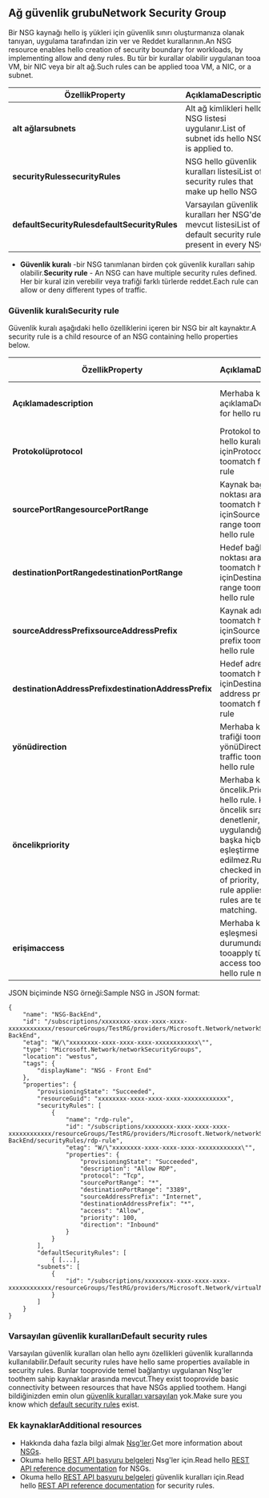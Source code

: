 ## <a name="network-security-group"></a><span data-ttu-id="1546e-101">Ağ güvenlik grubu</span><span class="sxs-lookup"><span data-stu-id="1546e-101">Network Security Group</span></span>
<span data-ttu-id="1546e-102">Bir NSG kaynağı hello iş yükleri için güvenlik sınırı oluşturmanıza olanak tanıyan, uygulama tarafından izin ver ve Reddet kurallarının.</span><span class="sxs-lookup"><span data-stu-id="1546e-102">An NSG resource enables hello creation of security boundary for workloads, by implementing allow and deny rules.</span></span> <span data-ttu-id="1546e-103">Bu tür bir kurallar olabilir uygulanan tooa VM, bir NIC veya bir alt ağ.</span><span class="sxs-lookup"><span data-stu-id="1546e-103">Such rules can be applied tooa VM, a NIC, or a subnet.</span></span>

| <span data-ttu-id="1546e-104">Özellik</span><span class="sxs-lookup"><span data-stu-id="1546e-104">Property</span></span> | <span data-ttu-id="1546e-105">Açıklama</span><span class="sxs-lookup"><span data-stu-id="1546e-105">Description</span></span> | <span data-ttu-id="1546e-106">Örnek değerler</span><span class="sxs-lookup"><span data-stu-id="1546e-106">Sample values</span></span> |
| --- | --- | --- |
| <span data-ttu-id="1546e-107">**alt ağlar**</span><span class="sxs-lookup"><span data-stu-id="1546e-107">**subnets**</span></span> |<span data-ttu-id="1546e-108">Alt ağ kimlikleri hello NSG listesi uygulanır.</span><span class="sxs-lookup"><span data-stu-id="1546e-108">List of subnet ids hello NSG is applied to.</span></span> |<span data-ttu-id="1546e-109">/Subscriptions/xxxxxxxx-xxxx-xxxx-xxxx-xxxxxxxxxxxx/resourceGroups/TestRG/providers/Microsoft.Network/virtualNetworks/TestVNet/Subnets/FrontEnd</span><span class="sxs-lookup"><span data-stu-id="1546e-109">/subscriptions/xxxxxxxx-xxxx-xxxx-xxxx-xxxxxxxxxxxx/resourceGroups/TestRG/providers/Microsoft.Network/virtualNetworks/TestVNet/subnets/FrontEnd</span></span> |
| <span data-ttu-id="1546e-110">**securityRules**</span><span class="sxs-lookup"><span data-stu-id="1546e-110">**securityRules**</span></span> |<span data-ttu-id="1546e-111">NSG hello güvenlik kuralları listesi</span><span class="sxs-lookup"><span data-stu-id="1546e-111">List of security rules that make up hello NSG</span></span> |<span data-ttu-id="1546e-112">Bkz: [güvenlik kuralı](#Security-rule) aşağıda</span><span class="sxs-lookup"><span data-stu-id="1546e-112">See [Security rule](#Security-rule) below</span></span> |
| <span data-ttu-id="1546e-113">**defaultSecurityRules**</span><span class="sxs-lookup"><span data-stu-id="1546e-113">**defaultSecurityRules**</span></span> |<span data-ttu-id="1546e-114">Varsayılan güvenlik kuralları her NSG'de mevcut listesi</span><span class="sxs-lookup"><span data-stu-id="1546e-114">List of default security rules present in every NSG</span></span> |<span data-ttu-id="1546e-115">Bkz: [varsayılan güvenlik kuralları](#Default-security-rules) aşağıda</span><span class="sxs-lookup"><span data-stu-id="1546e-115">See [Default security rules](#Default-security-rules) below</span></span> |

* <span data-ttu-id="1546e-116">**Güvenlik kuralı** -bir NSG tanımlanan birden çok güvenlik kuralları sahip olabilir.</span><span class="sxs-lookup"><span data-stu-id="1546e-116">**Security rule** - An NSG can have multiple security rules defined.</span></span> <span data-ttu-id="1546e-117">Her bir kural izin verebilir veya trafiği farklı türlerde reddet.</span><span class="sxs-lookup"><span data-stu-id="1546e-117">Each rule can allow or deny different types of traffic.</span></span>

### <a name="security-rule"></a><span data-ttu-id="1546e-118">Güvenlik kuralı</span><span class="sxs-lookup"><span data-stu-id="1546e-118">Security rule</span></span>
<span data-ttu-id="1546e-119">Güvenlik kuralı aşağıdaki hello özelliklerini içeren bir NSG bir alt kaynaktır.</span><span class="sxs-lookup"><span data-stu-id="1546e-119">A security rule is a child resource of an NSG containing hello properties below.</span></span>

| <span data-ttu-id="1546e-120">Özellik</span><span class="sxs-lookup"><span data-stu-id="1546e-120">Property</span></span> | <span data-ttu-id="1546e-121">Açıklama</span><span class="sxs-lookup"><span data-stu-id="1546e-121">Description</span></span> | <span data-ttu-id="1546e-122">Örnek değerler</span><span class="sxs-lookup"><span data-stu-id="1546e-122">Sample values</span></span> |
| --- | --- | --- |
| <span data-ttu-id="1546e-123">**Açıklama**</span><span class="sxs-lookup"><span data-stu-id="1546e-123">**description**</span></span> |<span data-ttu-id="1546e-124">Merhaba kuralı için açıklama</span><span class="sxs-lookup"><span data-stu-id="1546e-124">Description for hello rule</span></span> |<span data-ttu-id="1546e-125">Alt ağda X tüm VM'ler için gelen trafiğe izin ver</span><span class="sxs-lookup"><span data-stu-id="1546e-125">Allow inbound traffic for all VMs in subnet X</span></span> |
| <span data-ttu-id="1546e-126">**Protokolü**</span><span class="sxs-lookup"><span data-stu-id="1546e-126">**protocol**</span></span> |<span data-ttu-id="1546e-127">Protokol toomatch hello kuralı için</span><span class="sxs-lookup"><span data-stu-id="1546e-127">Protocol toomatch for hello rule</span></span> |<span data-ttu-id="1546e-128">TCP, UDP veya *</span><span class="sxs-lookup"><span data-stu-id="1546e-128">TCP, UDP, or *</span></span> |
| <span data-ttu-id="1546e-129">**sourcePortRange**</span><span class="sxs-lookup"><span data-stu-id="1546e-129">**sourcePortRange**</span></span> |<span data-ttu-id="1546e-130">Kaynak bağlantı noktası aralığı toomatch hello kuralı için</span><span class="sxs-lookup"><span data-stu-id="1546e-130">Source port range toomatch for hello rule</span></span> |<span data-ttu-id="1546e-131">80, 100-200, *</span><span class="sxs-lookup"><span data-stu-id="1546e-131">80, 100-200, *</span></span> |
| <span data-ttu-id="1546e-132">**destinationPortRange**</span><span class="sxs-lookup"><span data-stu-id="1546e-132">**destinationPortRange**</span></span> |<span data-ttu-id="1546e-133">Hedef bağlantı noktası aralığı toomatch hello kuralı için</span><span class="sxs-lookup"><span data-stu-id="1546e-133">Destination port range toomatch for hello rule</span></span> |<span data-ttu-id="1546e-134">80, 100-200, *</span><span class="sxs-lookup"><span data-stu-id="1546e-134">80, 100-200, *</span></span> |
| <span data-ttu-id="1546e-135">**sourceAddressPrefix**</span><span class="sxs-lookup"><span data-stu-id="1546e-135">**sourceAddressPrefix**</span></span> |<span data-ttu-id="1546e-136">Kaynak adres ön eki toomatch hello kuralı için</span><span class="sxs-lookup"><span data-stu-id="1546e-136">Source address prefix toomatch for hello rule</span></span> |<span data-ttu-id="1546e-137">10.10.10.1, 10.10.10.0/24, VirtualNetwork</span><span class="sxs-lookup"><span data-stu-id="1546e-137">10.10.10.1, 10.10.10.0/24, VirtualNetwork</span></span> |
| <span data-ttu-id="1546e-138">**destinationAddressPrefix**</span><span class="sxs-lookup"><span data-stu-id="1546e-138">**destinationAddressPrefix**</span></span> |<span data-ttu-id="1546e-139">Hedef adres ön eki toomatch hello kuralı için</span><span class="sxs-lookup"><span data-stu-id="1546e-139">Destination address prefix toomatch for hello rule</span></span> |<span data-ttu-id="1546e-140">10.10.10.1, 10.10.10.0/24, VirtualNetwork</span><span class="sxs-lookup"><span data-stu-id="1546e-140">10.10.10.1, 10.10.10.0/24, VirtualNetwork</span></span> |
| <span data-ttu-id="1546e-141">**yönü**</span><span class="sxs-lookup"><span data-stu-id="1546e-141">**direction**</span></span> |<span data-ttu-id="1546e-142">Merhaba kuralı için trafiği toomatch yönü</span><span class="sxs-lookup"><span data-stu-id="1546e-142">Direction of traffic toomatch for hello rule</span></span> |<span data-ttu-id="1546e-143">gelen veya giden</span><span class="sxs-lookup"><span data-stu-id="1546e-143">inbound or outbound</span></span> |
| <span data-ttu-id="1546e-144">**öncelik**</span><span class="sxs-lookup"><span data-stu-id="1546e-144">**priority**</span></span> |<span data-ttu-id="1546e-145">Merhaba kuralı için öncelik.</span><span class="sxs-lookup"><span data-stu-id="1546e-145">Priority for hello rule.</span></span> <span data-ttu-id="1546e-146">Kurallar öncelik sırasına göre denetlenir, bir kural uygulandığı zaman başka hiçbir kural eşleştirme için test edilmez.</span><span class="sxs-lookup"><span data-stu-id="1546e-146">Rules are checked int he order of priority, once a rule applies, no more rules are tested for matching.</span></span> |<span data-ttu-id="1546e-147">10, 100, 65000</span><span class="sxs-lookup"><span data-stu-id="1546e-147">10, 100, 65000</span></span> |
| <span data-ttu-id="1546e-148">**erişim**</span><span class="sxs-lookup"><span data-stu-id="1546e-148">**access**</span></span> |<span data-ttu-id="1546e-149">Merhaba kuralın eşleşmesi durumunda erişim tooapply türü</span><span class="sxs-lookup"><span data-stu-id="1546e-149">Type of access tooapply if hello rule matches</span></span> |<span data-ttu-id="1546e-150">izin ver veya reddet</span><span class="sxs-lookup"><span data-stu-id="1546e-150">allow or deny</span></span> |

<span data-ttu-id="1546e-151">JSON biçiminde NSG örneği:</span><span class="sxs-lookup"><span data-stu-id="1546e-151">Sample NSG in JSON format:</span></span>

    {
        "name": "NSG-BackEnd",
        "id": "/subscriptions/xxxxxxxx-xxxx-xxxx-xxxx-xxxxxxxxxxxx/resourceGroups/TestRG/providers/Microsoft.Network/networkSecurityGroups/NSG-BackEnd",
        "etag": "W/\"xxxxxxxx-xxxx-xxxx-xxxx-xxxxxxxxxxxx\"",
        "type": "Microsoft.Network/networkSecurityGroups",
        "location": "westus",
        "tags": {
            "displayName": "NSG - Front End"
        },
        "properties": {
            "provisioningState": "Succeeded",
            "resourceGuid": "xxxxxxxx-xxxx-xxxx-xxxx-xxxxxxxxxxxx",
            "securityRules": [
                {
                    "name": "rdp-rule",
                    "id": "/subscriptions/xxxxxxxx-xxxx-xxxx-xxxx-xxxxxxxxxxxx/resourceGroups/TestRG/providers/Microsoft.Network/networkSecurityGroups/NSG-BackEnd/securityRules/rdp-rule",
                    "etag": "W/\"xxxxxxxx-xxxx-xxxx-xxxx-xxxxxxxxxxxx\"",
                    "properties": {
                        "provisioningState": "Succeeded",
                        "description": "Allow RDP",
                        "protocol": "Tcp",
                        "sourcePortRange": "*",
                        "destinationPortRange": "3389",
                        "sourceAddressPrefix": "Internet",
                        "destinationAddressPrefix": "*",
                        "access": "Allow",
                        "priority": 100,
                        "direction": "Inbound"
                    }
                }
            ],
            "defaultSecurityRules": [
                { [...],
            "subnets": [
                {
                    "id": "/subscriptions/xxxxxxxx-xxxx-xxxx-xxxx-xxxxxxxxxxxx/resourceGroups/TestRG/providers/Microsoft.Network/virtualNetworks/TestVNet/subnets/FrontEnd"
                }
            ]
        }
    }

### <a name="default-security-rules"></a><span data-ttu-id="1546e-152">Varsayılan güvenlik kuralları</span><span class="sxs-lookup"><span data-stu-id="1546e-152">Default security rules</span></span>

<span data-ttu-id="1546e-153">Varsayılan güvenlik kuralları olan hello aynı özellikleri güvenlik kurallarında kullanılabilir.</span><span class="sxs-lookup"><span data-stu-id="1546e-153">Default security rules have hello same properties available in security rules.</span></span> <span data-ttu-id="1546e-154">Bunlar tooprovide temel bağlantıyı uygulanan Nsg'ler toothem sahip kaynaklar arasında mevcut.</span><span class="sxs-lookup"><span data-stu-id="1546e-154">They exist tooprovide basic connectivity between resources that have NSGs applied toothem.</span></span> <span data-ttu-id="1546e-155">Hangi bildiğinizden emin olun [güvenlik kuralları varsayılan](../articles/virtual-network/virtual-networks-nsg.md#default-rules) yok.</span><span class="sxs-lookup"><span data-stu-id="1546e-155">Make sure you know which [default security rules](../articles/virtual-network/virtual-networks-nsg.md#default-rules) exist.</span></span>

### <a name="additional-resources"></a><span data-ttu-id="1546e-156">Ek kaynaklar</span><span class="sxs-lookup"><span data-stu-id="1546e-156">Additional resources</span></span>
* <span data-ttu-id="1546e-157">Hakkında daha fazla bilgi almak [Nsg'ler](../articles/virtual-network/virtual-networks-nsg.md).</span><span class="sxs-lookup"><span data-stu-id="1546e-157">Get more information about [NSGs](../articles/virtual-network/virtual-networks-nsg.md).</span></span>
* <span data-ttu-id="1546e-158">Okuma hello [REST API başvuru belgeleri](https://msdn.microsoft.com/library/azure/mt163615.aspx) Nsg'ler için.</span><span class="sxs-lookup"><span data-stu-id="1546e-158">Read hello [REST API reference documentation](https://msdn.microsoft.com/library/azure/mt163615.aspx) for NSGs.</span></span>
* <span data-ttu-id="1546e-159">Okuma hello [REST API başvuru belgeleri](https://msdn.microsoft.com/library/azure/mt163580.aspx) güvenlik kuralları için.</span><span class="sxs-lookup"><span data-stu-id="1546e-159">Read hello [REST API reference documentation](https://msdn.microsoft.com/library/azure/mt163580.aspx) for security rules.</span></span>
